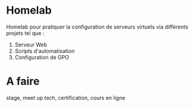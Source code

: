 # Homelab
Homelab pour pratiquer la configuration de serveurs virtuels via différents projets tel que :  
1. Serveur Web
2. Scripts d'automatisation
3. Configuration de GPO

# A faire
stage, meet up tech, certification, cours en ligne
